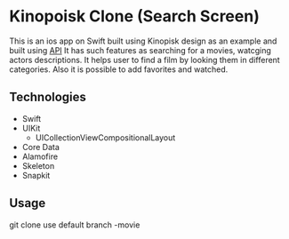 # Kinopoisk Clone (Search Screen)

This is an ios app on Swift built using Kinopisk design as an example and built using [API]([url](https://api.kinopoisk.dev/documentation)) It has such features as searching for a movies, watcging actors descriptions. It helps user to find a film by looking them in different categories. Also it is possible to add favorites and watched.

## Technologies

- Swift
- UIKit
  - UICollectionViewCompositionalLayout
- Core Data
- Alamofire
- Skeleton
- Snapkit

## Usage
git clone
use default branch -movie
